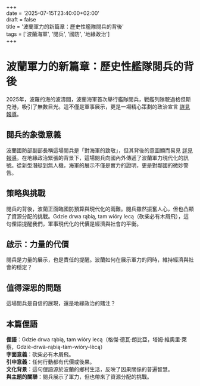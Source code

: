+++  
date = '2025-07-15T23:40:00+02:00'  
draft = false  
title = '波蘭軍力的新篇章：歷史性艦隊閱兵的背後'  
tags = ['波蘭海軍', '閱兵', '國防', '地緣政治']  
+++


# 波蘭軍力的新篇章：歷史性艦隊閱兵的背後

2025年，波羅的海的波濤間，波蘭海軍首次舉行艦隊閱兵，戰艦列隊駛過格但斯克港，吸引了無數目光。這不僅是軍事展示，更是一場精心策劃的政治宣言 [詳見報導](https://www.wnp.pl/bezpieczenstwo/to-bedzie-pierwsza-taka-parada-w-historii-polskiego-wojska-mamy-sie-czym-pochwalic,965101.html)。

## 閱兵的象徵意義

波蘭國防部副部長稱這場閱兵是「對海軍的致敬」，但其背後的意圖顯而易見 [詳見報導](https://defence24.pl/sily-zbrojne/wiceszef-mon-parada-okretow-to-uklon-w-strone-mw)。在地緣政治緊張的背景下，這場閱兵向國內外傳遞了波蘭軍力現代化的訊號。從新型潛艇到無人機，海軍的展示不僅是實力的證明，更是對鄰國的微妙警告。

## 策略與挑戰

閱兵的背後，波蘭正面臨國防預算與現代化的兩難。閱兵雖然振奮人心，但也凸顯了資源分配的挑戰。Gdzie drwa rąbią, tam wióry lecą（砍柴必有木屑飛），這句俚語提醒我們，軍事現代化的代價是經濟與社會的平衡。

## 啟示：力量的代價

閱兵是力量的展示，也是責任的提醒。波蘭如何在展示軍力的同時，維持經濟與社會的穩定？

## 值得深思的問題

這場閱兵是自信的展現，還是地緣政治的賭注？

## 本篇俚語

**俚語**：Gdzie drwa rąbią, tam wióry lecą（格傑·德瓦·朗比亞，塔姆·維奧里·萊察，Gdziè-drwà-rąbią-tàm-wiòry-lècą）  
**字面意義**：砍柴必有木屑飛。  
**引申意義**：任何行動都有代價或後果。  
**文化背景**：這句俚語源於波蘭的鄉村生活，反映了因果關係的普遍智慧。  
**與主題的關聯**：閱兵展示了軍力，但也帶來了資源分配的挑戰。